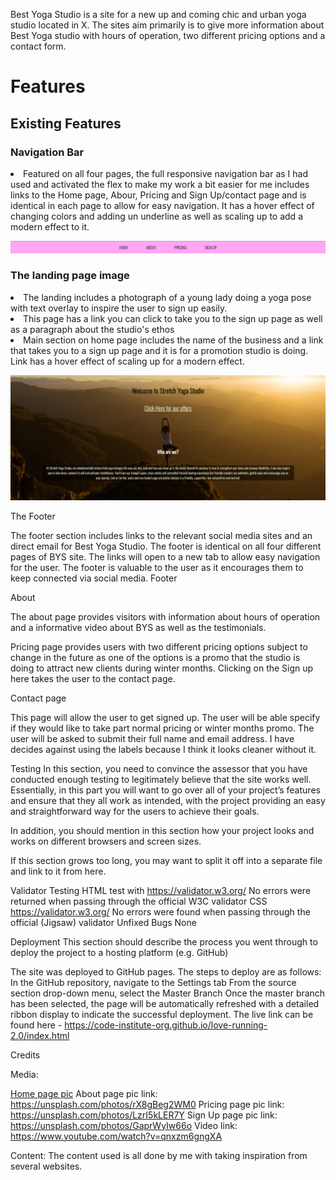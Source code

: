 Best Yoga Studio is a site for a new up and coming chic and urban yoga studio located in X. The sites aim primarily is to give more information about Best Yoga studio with hours of operation, two different pricing options and a contact form.



# Features

## Existing Features

### Navigation Bar

<li>Featured on all four pages, the full responsive navigation bar as I had used and activated the flex to make my work a bit easier for me includes links to the Home page, Abour, Pricing and Sign Up/contact page and is identical in each page to allow for easy navigation. It has a hover effect of changing colors and adding un underline as well as scaling up to add a modern effect to it.</li>

![nav bar snippet](assets/images/Navigation-bar.png)

### The landing page image

<li>The landing includes a photograph of a young lady doing a yoga pose with text overlay to inspire the user to sign up easily.</li>

<li>This page has a link you can click to take you to the sign up page as well as a paragraph about the studio's ethos</li>

<li>Main section on home page includes the name of the business and a link that takes you to a sign up page and it is for a promotion studio is doing.
Link has a hover effect of scaling up for a modern effect.</li>

![nav bar snippet](assets/images/LandingPageImg.png)

 



The Footer

The footer section includes links to the relevant social media sites and an direct email for Best Yoga Studio. The footer is identical on all four different pages of BYS site. The links will open to a new tab to allow easy navigation for the user.
The footer is valuable to the user as it encourages them to keep connected via social media.
Footer

About

The about page provides visitors with information about hours of operation and a informative video about BYS as well as the testimonials.

Pricing page provides users with two different pricing options subject to change in the future as one of the options is a promo that the studio is doing to attract new clients during winter months. Clicking on the Sign up here takes the user to the contact page.

Contact page

This page will allow the user to get signed up. The user will be able specify if they would like to take part normal pricing or winter months promo. The user will be asked to submit their full name and email address. I have decides against using the labels because I think it looks cleaner without it.

Testing
In this section, you need to convince the assessor that you have conducted enough testing to legitimately believe that the site works well. Essentially, in this part you will want to go over all of your project’s features and ensure that they all work as intended, with the project providing an easy and straightforward way for the users to achieve their goals.

In addition, you should mention in this section how your project looks and works on different browsers and screen sizes.

If this section grows too long, you may want to split it off into a separate file and link to it from here.

Validator Testing
HTML test with https://validator.w3.org/
No errors were returned when passing through the official W3C validator
CSS https://validator.w3.org/
No errors were found when passing through the official (Jigsaw) validator
Unfixed Bugs
None

Deployment
This section should describe the process you went through to deploy the project to a hosting platform (e.g. GitHub)

The site was deployed to GitHub pages. The steps to deploy are as follows:
In the GitHub repository, navigate to the Settings tab
From the source section drop-down menu, select the Master Branch
Once the master branch has been selected, the page will be automatically refreshed with a detailed ribbon display to indicate the successful deployment.
The live link can be found here - https://code-institute-org.github.io/love-running-2.0/index.html

Credits

Media:

[Home page pic](https://unsplash.com/photos/I2YSmEUAgDY)
About page pic link: https://unsplash.com/photos/rX8gBeg2WM0
Pricing page pic link: https://unsplash.com/photos/LzrI5kLER7Y
Sign Up page pic link: https://unsplash.com/photos/GaprWyIw66o
Video link: https://www.youtube.com/watch?v=qnxzm6gngXA

Content:
The content used is all done by me with taking inspiration from several websites.
